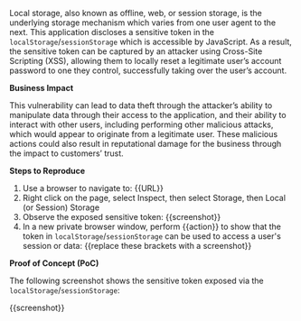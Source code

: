 Local storage, also known as offline, web, or session storage, is the underlying storage mechanism which varies from one user agent to the next. This application discloses a sensitive token in the `localStorage`/`sessionStorage` which is accessible by JavaScript. As a result, the sensitive token can be captured by an attacker using Cross-Site Scripting (XSS), allowing them to locally reset a legitimate user’s account password to one they control, successfully taking over the user’s account.

**Business Impact**

This vulnerability can lead to data theft through the attacker’s ability to manipulate data through their access to the application, and their ability to interact with other users, including performing other malicious attacks, which would appear to originate from a legitimate user. These malicious actions could also result in reputational damage for the business through the impact to customers’ trust.

**Steps to Reproduce**

1. Use a browser to navigate to: {{URL}}
1. Right click on the page, select Inspect, then select Storage, then Local (or Session) Storage
1. Observe the exposed sensitive token: {{screenshot}}
1. In a new private browser window, perform {{action}} to show that the token in `localStorage`/`sessionStorage` can be used to access a user's session or data: {{replace these brackets with a screenshot}}

**Proof of Concept (PoC)**

The following screenshot shows the sensitive token exposed via the `localStorage`/`sessionStorage`:

{{screenshot}}
